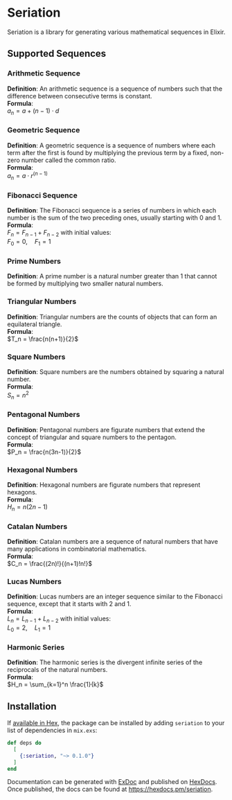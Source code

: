 # Seriation

Seriation is a library for generating various mathematical sequences in Elixir.

## Supported Sequences

### Arithmetic Sequence
**Definition**: An arithmetic sequence is a sequence of numbers such that the difference between consecutive terms is constant.  
**Formula**:  
$a_n = a + (n-1) \cdot d$

### Geometric Sequence
**Definition**: A geometric sequence is a sequence of numbers where each term after the first is found by multiplying the previous term by a fixed, non-zero number called the common ratio.  
**Formula**:  
$a_n = a \cdot r^{(n-1)}$

### Fibonacci Sequence
**Definition**: The Fibonacci sequence is a series of numbers in which each number is the sum of the two preceding ones, usually starting with 0 and 1.  
**Formula**:  
$F_n = F_{n-1} + F_{n-2}$
with initial values:  
$F_0 = 0, \quad F_1 = 1$

### Prime Numbers
**Definition**: A prime number is a natural number greater than 1 that cannot be formed by multiplying two smaller natural numbers.

### Triangular Numbers
**Definition**: Triangular numbers are the counts of objects that can form an equilateral triangle.  
**Formula**:  
$T_n = \frac{n(n+1)}{2}$

### Square Numbers
**Definition**: Square numbers are the numbers obtained by squaring a natural number.  
**Formula**:  
$S_n = n^2$

### Pentagonal Numbers
**Definition**: Pentagonal numbers are figurate numbers that extend the concept of triangular and square numbers to the pentagon.  
**Formula**:  
$P_n = \frac{n(3n-1)}{2}$

### Hexagonal Numbers
**Definition**: Hexagonal numbers are figurate numbers that represent hexagons.  
**Formula**:  
$H_n = n(2n-1)$

### Catalan Numbers
**Definition**: Catalan numbers are a sequence of natural numbers that have many applications in combinatorial mathematics.  
**Formula**:  
$C_n = \frac{(2n)!}{(n+1)!n!}$

### Lucas Numbers
**Definition**: Lucas numbers are an integer sequence similar to the Fibonacci sequence, except that it starts with 2 and 1.  
**Formula**:  
$L_n = L_{n-1} + L_{n-2}$ 
with initial values:  
$L_0 = 2, \quad L_1 = 1$

### Harmonic Series
**Definition**: The harmonic series is the divergent infinite series of the reciprocals of the natural numbers.  
**Formula**:  
$H_n = \sum_{k=1}^n \frac{1}{k}$


## Installation

If [available in Hex](https://hex.pm/docs/publish), the package can be installed
by adding `seriation` to your list of dependencies in `mix.exs`:

```elixir
def deps do
  [
    {:seriation, "~> 0.1.0"}
  ]
end
```

Documentation can be generated with [ExDoc](https://github.com/elixir-lang/ex_doc)
and published on [HexDocs](https://hexdocs.pm). Once published, the docs can
be found at <https://hexdocs.pm/seriation>.

